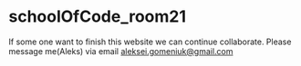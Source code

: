 # schoolOfCode_room21
If some one want to finish this website we can continue collaborate. Please message me(Aleks) via email aleksei.gomeniuk@gmail.com

